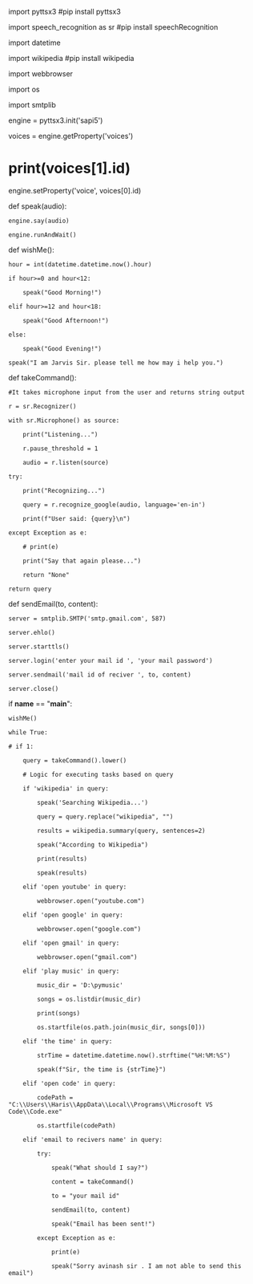 import pyttsx3 #pip install pyttsx3

import speech_recognition as sr #pip install speechRecognition

import datetime

import wikipedia #pip install wikipedia

import webbrowser

import os

import smtplib

engine = pyttsx3.init('sapi5')

voices = engine.getProperty('voices')

# print(voices[1].id)

engine.setProperty('voice', voices[0].id)

def speak(audio):

    engine.say(audio)

    engine.runAndWait()

def wishMe():

    hour = int(datetime.datetime.now().hour)

    if hour>=0 and hour<12:

        speak("Good Morning!")

    elif hour>=12 and hour<18:

        speak("Good Afternoon!")   

    else:

        speak("Good Evening!")  

    speak("I am Jarvis Sir. please tell me how may i help you.")

def takeCommand():

    #It takes microphone input from the user and returns string output

    r = sr.Recognizer()

    with sr.Microphone() as source:

        print("Listening...")

        r.pause_threshold = 1

        audio = r.listen(source)

    try:

        print("Recognizing...")    

        query = r.recognize_google(audio, language='en-in')

        print(f"User said: {query}\n")

    except Exception as e:

        # print(e)    

        print("Say that again please...")  

        return "None"

    return query

def sendEmail(to, content):

    server = smtplib.SMTP('smtp.gmail.com', 587)

    server.ehlo()

    server.starttls()

    server.login('enter your mail id ', 'your mail password')

    server.sendmail('mail id of reciver ', to, content)

    server.close()

if __name__ == "__main__":

    wishMe()

    while True:

    # if 1:

        query = takeCommand().lower()

        # Logic for executing tasks based on query

        if 'wikipedia' in query:

            speak('Searching Wikipedia...')

            query = query.replace("wikipedia", "")

            results = wikipedia.summary(query, sentences=2)

            speak("According to Wikipedia")

            print(results)

            speak(results)

        elif 'open youtube' in query:

            webbrowser.open("youtube.com")

        elif 'open google' in query:

            webbrowser.open("google.com")

        elif 'open gmail' in query:

            webbrowser.open("gmail.com")

        elif 'play music' in query:

            music_dir = 'D:\pymusic'

            songs = os.listdir(music_dir)

            print(songs)    

            os.startfile(os.path.join(music_dir, songs[0]))

        elif 'the time' in query:

            strTime = datetime.datetime.now().strftime("%H:%M:%S")    

            speak(f"Sir, the time is {strTime}")

        elif 'open code' in query:

            codePath = "C:\\Users\\Haris\\AppData\\Local\\Programs\\Microsoft VS Code\\Code.exe"

            os.startfile(codePath)

        elif 'email to recivers name' in query:

            try:

                speak("What should I say?")

                content = takeCommand()

                to = "your mail id"    

                sendEmail(to, content)

                speak("Email has been sent!")

            except Exception as e:

                print(e)

                speak("Sorry avinash sir . I am not able to send this email")
